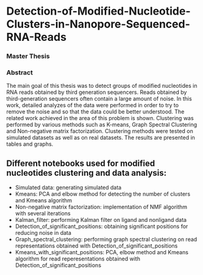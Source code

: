 # Detection-of-Modified-Nucleotide-Clusters-in-Nanopore-Sequenced-RNA-Reads
### Master Thesis 

### Abstract
The main goal of this thesis was to detect groups of modified nucleotides in RNA reads obtained by third generation sequencers. Reads obtained by third-generation sequencers often contain a large amount of noise. In this work, detailed analyzes of the data were performed in order to try to remove the noise and so that the data could be better understood. The related work achieved in the area of this problem is shown. Clustering was performed by various methods such as K-means, Graph Spectral Clustering and Non-negative matrix factorization. Clustering methods were tested on simulated datasets as well as on real datasets. The results are presented in tables and graphs.

## Different notebooks used for modified nucleotides clustering and data analysis:

- Simulated data: generating simulated data
- Kmeans: PCA and elbow method for detecting the number of clusters and Kmeans algorithm
- Non-negative matrix factorization: implementation of NMF algorithm with several iterations
- Kalman_filter: performing Kalman filter on ligand and nonligand data
- Detection_of_significant_positions: obtaining significant positions for reducing noise in data
- Graph_spectral_clustering: performing graph spectral clustering on read representations obtained with Detection_of_significant_positions
- Kmeans_with_significant_positions: PCA, elbow method and Kmeans algorithm for read reperesentations obtained with Detection_of_significant_positions

